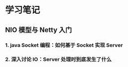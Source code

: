 # 学习笔记

## NIO 模型与 Netty 入门

### 1. java Socket 编程：如何基于 Socket 实现 Server

### 2. 深入讨论 IO：Server 处理时到底发生了什么


